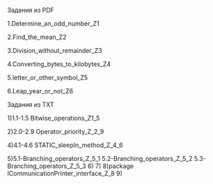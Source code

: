 Задания из PDF

1.Determine_an_odd_number_Z1

2.Find_the_mean_Z2

3.Division_without_remainder_Z3

4.Converting_bytes_to_kilobytes_Z4

5.letter_or_other_symbol_Z5

6.Leap_year_or_not_Z6

Задания из TXT

1)1.1-1.5 Bitwise_operations_Z1_5

2)2.0-2.9 Operator_priority_Z_2_9

4)4.1-4.6 STATIC_sleepIn_method_Z_4_6

5)5.1-Branching_operators_Z_5_1
  5.2-Branching_operators_Z_5_2
  5.3-Branching_operators_Z_5_3
6)
7)
8)package ICommunicationPrinter_interface_Z_8
9)
